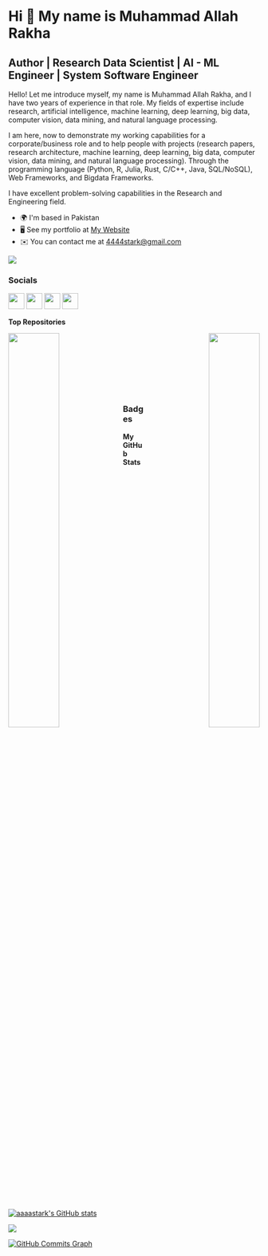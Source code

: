 Hi 👋 My name is Muhammad Allah Rakha
=====================================

Author | Research Data Scientist | AI - ML Engineer | System Software Engineer
---------------------------------------------------------------------------------------
Hello! Let me introduce myself, my name is Muhammad Allah Rakha, and I have two years of experience in that role. My fields of expertise include research, artificial intelligence, machine learning, deep learning, big data, computer vision, data mining, and natural language processing. 

I am here, now to demonstrate my working capabilities for a corporate/business role and to help people with projects (research papers, research architecture, machine learning, deep learning, big data, computer vision, data mining, and natural language processing). Through the programming language (Python, R, Julia, Rust, C/C++, Java, SQL/NoSQL), Web Frameworks, and Bigdata Frameworks.

I have excellent problem-solving capabilities in the Research and Engineering field.

*   🌍  I'm based in Pakistan
*   🖥️  See my portfolio at [My Website](http://aaaastark.herokuapp.com)
*   ✉️  You can contact me at [4444stark@gmail.com](mailto:4444stark@gmail.com)

<a href="https://www.github.com/aaaastark" target="_blank" rel="noreferrer"><img src="https://img.shields.io/github/followers/aaaastark?logo=github&style=for-the-badge&color=0891b2&labelColor=1c1917" /></a>

### Socials

<p align="left"> <a href="https://www.github.com/aaaastark" target="_blank" rel="noreferrer"><img src="https://raw.githubusercontent.com/danielcranney/readme-generator/main/public/icons/socials/github.svg" width="32" height="32" /></a> <a href="http://www.instagram.com/aaaa.stark" target="_blank" rel="noreferrer"><img src="https://raw.githubusercontent.com/danielcranney/readme-generator/main/public/icons/socials/instagram.svg" width="32" height="32" /></a> <a href="https://www.linkedin.com/in/a-a-a-a-stark-69696617b" target="_blank" rel="noreferrer"><img src="https://raw.githubusercontent.com/danielcranney/readme-generator/main/public/icons/socials/linkedin.svg" width="32" height="32" /></a> <a href="https://www.youtube.com/channel/UCgPu2X7ehI4h6DsVM8zEz8A" target="_blank" rel="noreferrer"><img src="https://raw.githubusercontent.com/danielcranney/readme-generator/main/public/icons/socials/youtube.svg" width="32" height="32" /></a></p>

<b>Top Repositories</b>

<div width="100%" align="center"><a href="https://github.com/aaaastark/Data-Scientist-Books" align="left"><img align="left" width="45%" src="https://github-readme-stats.vercel.app/api/pin/?username=aaaastark&repo=Data-Scientist-Books&title_color=0891b2&text_color=ffffff&icon_color=0891b2&bg_color=1c1917&hide_border=true&locale=en" /></a><a href="https://github.com/aaaastark/Goal-Kicker-Notes-Professional-Programming-Languages" align="right"><img align="right" width="45%" src="https://github-readme-stats.vercel.app/api/pin/?username=aaaastark&repo=Goal-Kicker-Notes-Professional-Programming-Languages&title_color=0891b2&text_color=ffffff&icon_color=0891b2&bg_color=1c1917&hide_border=true&locale=en" /></a></div><br /><br /><br /><br /><br /><br /><br />

### Badges
<b>My GitHub Stats</b>

<a href="http://www.github.com/aaaastark"><img src="https://github-readme-stats.vercel.app/api?username=aaaastark&show_icons=true&hide=&count_private=true&title_color=0891b2&text_color=ffffff&icon_color=0891b2&bg_color=1c1917&hide_border=true&show_icons=true" alt="aaaastark's GitHub stats" /></a>

<a href="http://www.github.com/aaaastark"><img src="https://github-readme-streak-stats.herokuapp.com/?user=aaaastark&stroke=ffffff&background=1c1917&ring=0891b2&fire=0891b2&currStreakNum=ffffff&currStreakLabel=0891b2&sideNums=ffffff&sideLabels=ffffff&dates=ffffff&hide_border=true" /></a>

<a href="http://www.github.com/aaaastark"><img src="https://activity-graph.herokuapp.com/graph?username=aaaastark&bg_color=1c1917&color=ffffff&line=0891b2&point=ffffff&area_color=1c1917&area=true&hide_border=true&custom_title=GitHub%20Commits%20Graph" alt="GitHub Commits Graph" /></a>

<!-- <a href="https://github.com/aaaastark" align="left"><img src="https://github-readme-stats.vercel.app/api/top-langs/?username=aaaastark&langs_count=10&title_color=0891b2&text_color=ffffff&icon_color=0891b2&bg_color=1c1917&hide_border=true&locale=en&custom_title=Top%20%Languages" alt="Top Languages" /></a>
 -->
 
